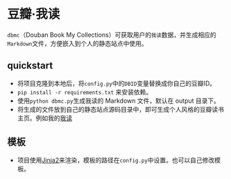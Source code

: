 # 豆瓣·我读

`dbmc`（Douban Book My Collections）可获取用户的`我读`数据，并生成相应的`Markdown`文件，方便嵌入到个人的静态站点中使用。


## quickstart

- 将项目克隆到本地后，将`config.py`中的`DBID`变量替换成你自己的豆瓣ID。
- `pip install -r requirements.txt` 来安装依赖。
- 使用`python dbmc.py`生成我读的 Markdown 文件，默认在 output 目录下。
- 将生成的文件放到自己的静态站点源码目录中，即可生成个人风格的豆瓣读书主页。例如我的[我读](http://daily.page7.me/posts/2015/02/book/)


## 模板

- 项目使用[Jinja2]()来渲染，模板的路径在`config.py`中设置。也可以自己修改模板。
